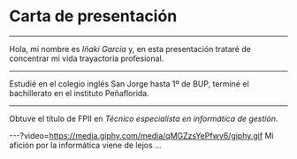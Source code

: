# Carta de presentación
---

Hola, mi nombre es *Iñaki García* y, en esta presentación trataré de concentrar mi vida trayactoria profesional.

---

Estudié en el colegio inglés San Jorge hasta 1º de BUP, terminé el bachillerato en el instituto Peñaflorida.

---

Obtuve el título de FPII en *Técnico especialista en informática de gestión*.

---?video=https://media.giphy.com/media/qMGZzsYePfwv6/giphy.gif
Mi afición por la informática viene de lejos ...
